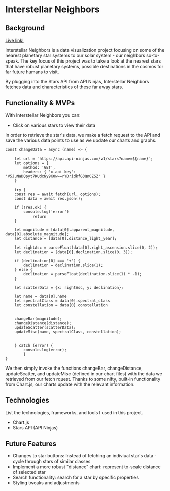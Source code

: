 # Interstellar Neighbors

## Background

[Live link!](https://wremsen.github.io/InterstellarNeighbors/)

Interstellar Neighbors is a data visualization project focusing on some of the nearest planetary star systems to our solar system - our neighbors so-to-speak. The key focus of this project was to take a look at the nearest stars that have robust planetary systems, possible destinations in the cosmos for far future humans to visit.

By plugging into the Stars API from API Ninjas, Interstellar Neighbors fetches data and characteristics of these far away stars.

## Functionality & MVPs

With Interstellar Neighbors you can:

- Click on various stars to view their data

In order to retrieve the star's data, we make a fetch request to the API and save the various data points to use as we update our charts and graphs.

```
const changeData = async (name) => {

    let url = `https://api.api-ninjas.com/v1/stars?name=${name}`;
    let options = {
        method: 'GET',
        headers: { 'x-api-key': 'V5JuNaDQpyt7KUdxNy9K0w==rYDridkfG3Qn0ZSZ' }
    }

    try {
    const res = await fetch(url, options);
    const data = await res.json();
        
    if (!res.ok) {
        console.log('error')
            return
    }
        
    let magnitude = [data[0].apparent_magnitude, data[0].absolute_magnitude];
    let distance = [data[0].distance_light_year];
    
    let rightAsc = parseFloat(data[0].right_ascension.slice(0, 2));
    let declination = (data[0].declination.slice(0, 3));
    
    if (declination[0] === '+') {
        declination = declination.slice(1);
    } else {
        declination = parseFloat(declination.slice(1) * -1);
    }

    let scatterData = {x: rightAsc, y: declination};

    let name = data[0].name
    let spectralClass = data[0].spectral_class
    let constellation = data[0].constellation

    
    changeBar(magnitude);
    changeDistance(distance);
    updateScatter(scatterData);
    updateMisc(name, spectralClass, constellation);


    } catch (error) {
        console.log(error);
        }
}
```

We then simply invoke the functions changeBar, changeDistance, updateScatter, and updateMisc (defined in our chart files) with the data we retrieved from our fetch rquest. Thanks to some nifty, built-in functionality from Chart.js, our charts update with the relevant information.


## Technologies

List the technologies, frameworks, and tools I used in this project. 

- Chart.js
- Stars API (API Ninjas)

## Future Features

- Changes to star buttons: Instead of fetching an indiviual star's data - cycle through stars of similar classes
- Implement a more robust "distance" chart: represent to-scale distance of selected star
- Search functionality: search for a star by specific properties
- Styling tweaks and adjustments